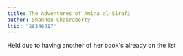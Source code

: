 ```yaml
---
title: The Adventures of Amina al-Sirafi
author: Shannon Chakraborty
ltid: "28346417"
---
```


Held due to having another of her book's already on the list
